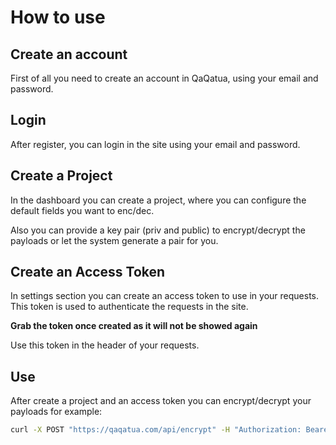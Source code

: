 # How to use

## Create an account

First of all you need to create an account in QaQatua, using your email and password.

## Login

After register, you can login in the site using your email and password.

## Create a Project

In the dashboard you can create a project, where you can configure the default fields you want to enc/dec.

Also you can provide a key pair (priv and public) to encrypt/decrypt the payloads or let the system generate a pair for you.

## Create an Access Token

In settings section you can create an access token to use in your requests. This token is used to authenticate the requests in the site.

**Grab the token once created as it will not be showed again**

Use this token in the header of your requests.


## Use

After create a project and an access token you can encrypt/decrypt your payloads for example:

```bash
curl -X POST "https://qaqatua.com/api/encrypt" -H "Authorization: Bearer <your_token>" -d '{"payload": "your_payload"}'
```
